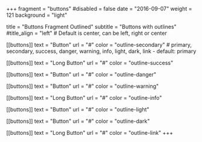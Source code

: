 +++
fragment = "buttons"
#disabled = false
date = "2016-09-07"
weight = 121
background = "light"

title = "Buttons Fragment Outlined"
subtitle = "Buttons with outlines"
#title_align = "left" # Default is center, can be left, right or center

[[buttons]]
  text = "Button"
  url = "#"
  color = "outline-secondary" # primary, secondary, success, danger, warning, info, light, dark, link - default: primary

[[buttons]]
  text = "Long Button"
  url = "#"
  color = "outline-success"

[[buttons]]
  text = "Button"
  url = "#"
  color = "outline-danger"

[[buttons]]
  text = "Button"
  url = "#"
  color = "outline-warning"

[[buttons]]
  text = "Long Button"
  url = "#"
  color = "outline-info"

[[buttons]]
  text = "Button"
  url = "#"
  color = "outline-light"

[[buttons]]
  text = "Button"
  url = "#"
  color = "outline-dark"

[[buttons]]
  text = "Long Button"
  url = "#"
  color = "outline-link"
+++
